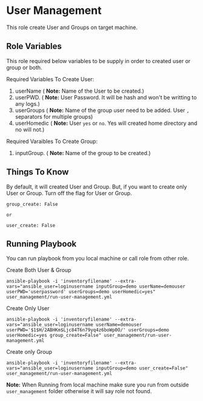 User Management
=========

This role create User and Groups on target machine.


Role Variables
--------------

This role required below variables to be supply in order to created user or group or both.

Required Variables To Create User:

  1. userName        ( **Note:** Name of the User to be created.)
  2. userPWD.        ( **Note:** User Password. It will be hash and won't be writting to any logs.)
  3. userGroups      ( **Note:** Name of the group user need to be added. User `,` separators for multiple groups)    
  4. userHomedic     ( **Note:** User `yes` or `no`. Yes will created home directory and no will not.)

Required Varaibles To Create Group:

  1. inputGroup.     ( **Note:** Name of the group to be created.)

Things To Know
----------------
By default, it will created User and Group. But, if you want to create only User or Group. Turn off the flag for User or Group.

```
group_create: False

or 

user_create: False
```

Running Playbook
----------------

You can run playbook from you local machine or call role from other role.

Create Both User & Group
```
ansible-playbook -i 'inventoryfilename' --extra-vars="ansible_user=loginusername inputGroup=demo userName=demouser userPWD='userpassword' userGroups=demo userHomedic=yes" user_management/run-user-management.yml
```
Create Only User

```
ansible-playbook -i 'inventoryfilename' --extra-vars="ansible_user=loginusername userName=demouser userPWD='$1$H/2ABHKm$Ljc84T6n79yq4z6boWp0O/' userGroups=demo userHomedic=yes group_create=False" user_management/run-user-management.yml
```

Create only Group
```
ansible-playbook -i 'inventoryfilename' --extra-vars="ansible_user=loginusername inputGroup=demo user_create=False"  user_management/run-user-management.yml
```

**Note:** When Running from local machine make sure you run from outside `user_management` folder otherwise it will say role not found.

